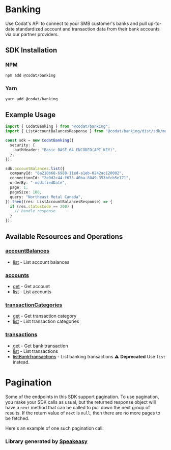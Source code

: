 # Banking
    
﻿Use Codat's API to connect to your SMB customer's banks and pull up-to-date standardized account and transaction data from their bank accounts via our partner providers.

<!-- Start SDK Installation -->
## SDK Installation

### NPM

```bash
npm add @codat/banking
```

### Yarn

```bash
yarn add @codat/banking
```
<!-- End SDK Installation -->

## Example Usage
<!-- Start SDK Example Usage -->
```typescript
import { CodatBanking } from "@codat/banking";
import { ListAccountBalancesResponse } from "@codat/banking/dist/sdk/models/operations";

const sdk = new CodatBanking({
  security: {
    authHeader: "Basic BASE_64_ENCODED(API_KEY)",
  },
});

sdk.accountBalances.list({
  companyId: "8a210b68-6988-11ed-a1eb-0242ac120002",
  connectionId: "2e9d2c44-f675-40ba-8049-353bfcb5e171",
  orderBy: "-modifiedDate",
  page: 1,
  pageSize: 100,
  query: "Northeast Metal Canada",
}).then((res: ListAccountBalancesResponse) => {
  if (res.statusCode == 200) {
    // handle response
  }
});
```
<!-- End SDK Example Usage -->

<!-- Start SDK Available Operations -->
## Available Resources and Operations


### [accountBalances](docs/sdks/accountbalances/README.md)

* [list](docs/sdks/accountbalances/README.md#list) - List account balances

### [accounts](docs/sdks/accounts/README.md)

* [get](docs/sdks/accounts/README.md#get) - Get account
* [list](docs/sdks/accounts/README.md#list) - List accounts

### [transactionCategories](docs/sdks/transactioncategories/README.md)

* [get](docs/sdks/transactioncategories/README.md#get) - Get transaction category
* [list](docs/sdks/transactioncategories/README.md#list) - List transaction categories

### [transactions](docs/sdks/transactions/README.md)

* [get](docs/sdks/transactions/README.md#get) - Get bank transaction
* [list](docs/sdks/transactions/README.md#list) - List transactions
* [~~listBankTransactions~~](docs/sdks/transactions/README.md#listbanktransactions) - List banking transactions :warning: **Deprecated** Use `list` instead.
<!-- End SDK Available Operations -->



<!-- Start Dev Containers -->

<!-- End Dev Containers -->



<!-- Start Pagination -->
# Pagination

Some of the endpoints in this SDK support pagination. To use pagination, you make your SDK calls as usual, but the
returned response object will have a `next` method that can be called to pull down the next group of results. If the
return value of `next` is `null`, then there are no more pages to be fetched.

Here's an example of one such pagination call:
<!-- End Pagination -->

<!-- Placeholder for Future Speakeasy SDK Sections -->


### Library generated by [Speakeasy](https://docs.speakeasyapi.dev/docs/using-speakeasy/client-sdks)

